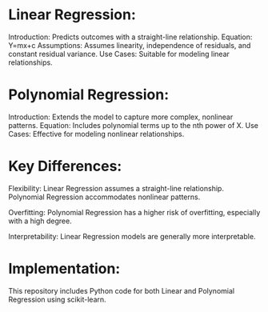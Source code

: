 # Linear Regression:

Introduction: Predicts outcomes with a straight-line relationship.
Equation: Y=mx+c
Assumptions: Assumes linearity, independence of residuals, and constant residual variance.
Use Cases: Suitable for modeling linear relationships.

# Polynomial Regression:

Introduction: Extends the model to capture more complex, nonlinear patterns.
Equation: Includes polynomial terms up to the nth power of X.
Use Cases: Effective for modeling nonlinear relationships.

# Key Differences:

Flexibility:
Linear Regression assumes a straight-line relationship.
Polynomial Regression accommodates nonlinear patterns.

Overfitting:
Polynomial Regression has a higher risk of overfitting, especially with a high degree.

Interpretability:
Linear Regression models are generally more interpretable.

# Implementation:
This repository includes Python code for both Linear and Polynomial Regression using scikit-learn.








